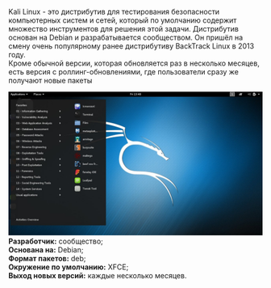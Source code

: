 Kali Linux - это дистрибутив для тестирования безопасности компьютерных систем и сетей, который по умолчанию содержит множество инструментов для решения этой задачи. Дистрибутив основан на Debian и разрабатывается сообществом. Он пришёл на смену очень популярному ранее дистрибутиву BackTrack Linux в 2013 году.  
Кроме обычной версии, которая обновляется раз в несколько месяцев, есть версия с роллинг-обновлениями, где пользователи сразу же получают новые пакеты


![image.png](./images/kali-linux_1.png)  
**Разработчик:** сообщество;  
**Основана на:** Debian;  
**Формат пакетов:** deb;  
**Окружение по умолчанию:** XFCE;  
**Выход новых версий:** каждые несколько месяцев.

